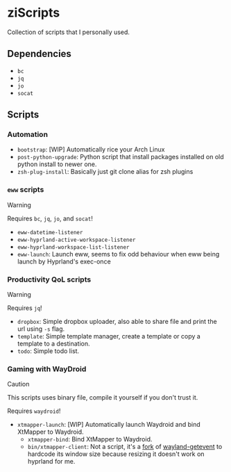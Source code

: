 # ziScripts

Collection of scripts that I personally used.

## Dependencies
- `bc`
- `jq`
- `jo`
- `socat`

## Scripts

### Automation
- `bootstrap`: [WIP] Automatically rice your Arch Linux
- `post-python-upgrade`: Python script that install packages installed on old python install to newer one.
- `zsh-plug-install`: Basically just git clone alias for zsh plugins

### `eww` scripts

> [!WARNING]
> Requires `bc`, `jq`, `jo`, and `socat`!

- `eww-datetime-listener`
- `eww-hyprland-active-workspace-listener`
- `eww-hyprland-workspace-list-listener`
- `eww-launch`: Launch eww, seems to fix odd behaviour when eww being launch by Hyprland's exec-once

### Productivity QoL scripts

> [!WARNING]
> Requires `jq`!

- `dropbox`: Simple dropbox uploader, also able to share file and print the url using `-s` flag.
- `template`: Simple template manager, create a template or copy a template to a destination.
- `todo`: Simple todo list.

### Gaming with WayDroid

> [!CAUTION]
> This scripts uses binary file, compile it yourself if you don't trust it.
>
> Requires `waydroid`!

- `xtmapper-launch`: [WIP] Automatically launch Waydroid and bind XtMapper to Waydroid.
  - `xtmapper-bind`: Bind XtMapper to Waydroid.
  - `bin/xtmapper-client`: Not a script, it's a [fork](https://github.com/null2264/wayland-getevent) of [wayland-getevent](https://github.com/Xtr126/wayland-getevent) to hardcode its window size because resizing it doesn't work on hyprland for me.
